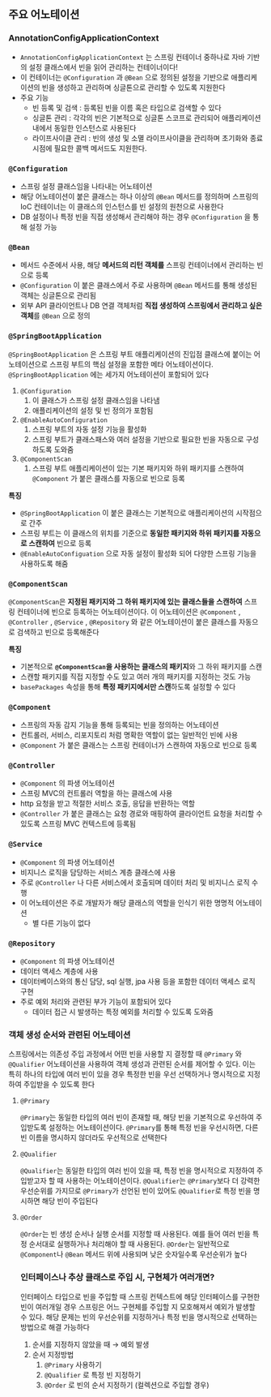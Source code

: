 ## 주요 어노테이션

### AnnotationConfigApplicationContext

- `AnnotationConfigApplicationContext` 는 스프링 컨테이너 중하나로 자바 기반의 설정 클래스에서 빈을 읽어 관리하는 컨테이너이다!
- 이 컨테이너는 `@Configuration` 과 `@Bean` 으로 정의된 설정을 기반으로 애플리케이션의 빈을 생성하고 관리하며 싱글톤으로 관리할 수 있도록 지원한다
- 주요 기능
  - 빈 등록 및 검색 : 등록된 빈을 이름 혹은 타입으로 검색할 수 있다
  - 싱글톤 관리 : 각각의 빈은 기본적으로 싱글톤 스코프로 관리되어 애플리케이션 내에서 동일한 인스턴스로 사용된다
  - 라이프사이클 관리 : 빈의 생성 및 소멸 라이프사이클을 관리하며 초기화와 종료 시점에 필요한 콜백 메서드도 지원한다.

### `@Configuration`

- 스프링 설정 클래스임을 나타내는 어노테이션
- 해당 어노테이션이 붙은 클래스는 하나 이상의 `@Bean` 메서드를 정의하며 스프링의 IoC 컨테이너는 이 클래스의 인스턴스를 빈 설정의 원천으로 사용한다
- DB 설정이나 특정 빈을 직접 생성해서 관리해야 하는 경우 `@Configuration` 을 통해 설정 가능

### `@Bean`

- 메서드 수준에서 사용, 해당 **메서드의 리턴 객체를** 스프링 컨테이너에서 관리하는 빈으로 등록
- `@Configuration` 이 붙은 클래스에서 주로 사용하며 `@Bean` 메서드를 통해 생성된 객체는 싱글톤으로 관리됨
- 외부 API 클라이언트나 DB 연결 객체처럼 **직접 생성하여 스프링에서 관리하고 싶은 객체**를 `@Bean` 으로 정의

### `@SpringBootApplication`

`@SpringBootApplication` 은 스프링 부트 애플리케이션의 진입점 클래스에 붙이는 어노테이션으로 스프링 부트의 핵심 설정을 포함한 메타 어노테이션이다. `@SpringBootApplication` 에는 세가지 어노테이션이 포함되어 있다

1. `@Configuration`
   1. 이 클래스가 스프링 설정 클래스임을 나타냄
   2. 애플리케이션의 설정 및 빈 정의가 포함됨
2. `@EnableAutoConfiguration`
   1. 스프링 부트의 자동 설정 기능을 활성화
   2. 스프링 부트가 클래스패스와 여러 설정을 기반으로 필요한 빈을 자동으로 구성하도록 도와줌
3. `@ComponentScan`
   1. 스프링 부트 애플리케이션이 있는 기본 패키지와 하위 패키지를 스캔하여 `@Component` 가 붙은 클래스를 자동으로 빈으로 등록

**특징**

- `@SpringBootApplication` 이 붙은 클래스는 기본적으로 애플리케이션의 시작점으로 간주
- 스프링 부트는 이 클래스의 위치를 기준으로 **동일한 패키지와 하위 패키지를 자동으로 스캔하여** 빈으로 등록
- `@EnableAutoConfiguation` 으로 자동 설정이 활성화 되어 다양한 스프링 기능을 사용하도록 해줌

### `@ComponentScan`

`@ComponentScan`은 **지정된 패키지와 그 하위 패키지에 있는 클래스들을 스캔하여** 스프링 컨테이너에 빈으로 등록하는 어노테이션이다. 이 어노테이션은 `@Component` , `@Controller` , `@Service` , `@Repository` 와 같은 어노테이션이 붙은 클래스를 자동으로 검색하고 빈으로 등록해준다

**특징**

- 기본적으로 **`@ComponentScan`을 사용하는 클래스의 패키지**와 그 하위 패키지를 스캔
- 스캔할 패키지를 직접 지정할 수도 있고 여러 개의 패키지를 지정하는 것도 가능
- `basePackages` 속성을 통해 **특정 패키지에서만 스캔**하도록 설정할 수 있다

### `@Component`

- 스프링의 자동 감지 기능을 통해 등록되는 빈을 정의하는 어노테이션
- 컨트롤러, 서비스, 리포지토리 처럼 명확한 역할이 없는 일반적인 빈에 사용
- `@Component` 가 붙은 클래스는 스프링 컨테이너가 스캔하여 자동으로 빈으로 등록

### `@Controller`

- `@Component` 의 파생 어노테이션
- 스프링 MVC의 컨트롤러 역할을 하는 클래스에 사용
- http 요청을 받고 적절한 서비스 호출, 응답을 반환하는 역할
- `@Controller` 가 붙은 클래스는 요청 경로와 매핑하여 클라이언트 요청을 처리할 수 있도록 스프링 MVC 컨텍스트에 등록됨

### `@Service`

- `@Component` 의 파생 어노테이션
- 비지니스 로직을 담당하는 서비스 계층 클래스에 사용
- 주로 `@Controller` 나 다른 서비스에서 호출되며 데이터 처리 및 비지니스 로직 수행
- 이 어노테이션은 주로 개발자가 해당 클래스의 역할을 인식기 위한 명명적 어노테이션
  - 별 다른 기능이 없다

### `@Repository`

- `@Component` 의 파생 어노테이션
- 데이터 액세스 계층에 사용
- 데이터베이스와의 통신 담당, sql 실행, jpa 사용 등을 포함한 데이터 액세스 로직 구현
- 주로 예외 처리와 관련된 부가 기능이 포함되어 있다
  - 데이터 접근 시 발생하는 특정 예외를 처리할 수 있도록 도와줌

### 객체 생성 순서와 관련된 어노테이션

스프링에서는 의존성 주입 과정에서 어떤 빈을 사용할 지 결정할 때 `@Primary` 와 `@Qualifier` 어노테이션을 사용하여 객체 생성과 관련된 순서를 제어할 수 있다. 이는 특히 하나의 타입에 여러 빈이 있을 경우 특정한 빈을 우선 선택하거나 명시적으로 지정하여 주입받을 수 있도록 한다

1. `@Primary`

   `@Primary`는 동일한 타입의 여러 빈이 존재할 때, 해당 빈을 기본적으로 우선하여 주입받도록 설정하는 어노테이션이다. `@Primary`를 통해 특정 빈을 우선시하면, 다른 빈 이름을 명시하지 않더라도 우선적으로 선택한다

2. `@Qualifier`

   `@Qualifier`는 동일한 타입의 여러 빈이 있을 때, 특정 빈을 명시적으로 지정하여 주입받고자 할 때 사용하는 어노테이션이다. `@Qualifier`는 `@Primary`보다 더 강력한 우선순위를 가지므로 `@Primary`가 선언된 빈이 있어도 `@Qualifier`로 특정 빈을 명시하면 해당 빈이 주입된다

3. `@Order`

   `@Order`는 빈 생성 순서나 실행 순서를 지정할 때 사용된다. 예를 들어 여러 빈을 특정 순서대로 실행하거나 처리해야 할 때 사용된다. `@Order`는 일반적으로 `@Component`나 `@Bean` 메서드 위에 사용되며 낮은 숫자일수록 우선순위가 높다

   ### 인터페이스나 추상 클래스로 주입 시, 구현체가 여러개면?

   인터페이스 타입으로 빈을 주입할 때 스프링 컨텍스트에 해당 인터페이스를 구현한 빈이 여러개일 경우 스프링은 어느 구현체를 주입할 지 모호해져서 예외가 발생할 수 있다. 해당 문제는 빈의 우선순위를 지정하거나 특정 빈을 명시적으로 선택하는 방법으로 해결 가능하다

   1. 순서를 지정하지 않았을 때 → 예외 발생
   2. 순서 지정방법
      1. `@Primary` 사용하기
      2. `@Qualifier` 로 특정 빈 지정하기
      3. `@Order` 로 빈의 순서 지정하기 (컬렉션으로 주입할 경우)
